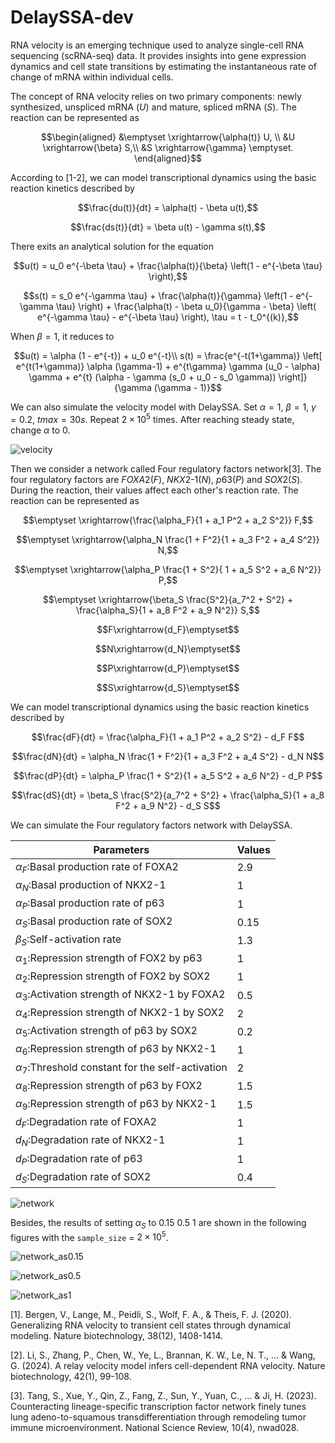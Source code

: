 # DelaySSA-dev


RNA velocity is an emerging technique used to analyze single-cell RNA sequencing (scRNA-seq) data. It provides insights into gene expression dynamics and cell state transitions by estimating the instantaneous rate of change of mRNA within individual cells.

The concept of RNA velocity relies on two primary components: newly synthesized, unspliced mRNA ($U$) and mature, spliced mRNA ($S$). The reaction can be represented as
 ```math
\begin{aligned}
&\emptyset \xrightarrow{\alpha(t)} U, \\
&U \xrightarrow{\beta} S,\\
&S \xrightarrow{\gamma} \emptyset.
\end{aligned}
 ```
According to [1-2], we can model transcriptional dynamics using the basic reaction kinetics described by
 ```math
\frac{du(t)}{dt} = \alpha(t) - \beta u(t),
 ```

 ```math
\frac{ds(t)}{dt} = \beta u(t) - \gamma s(t),
 ```
There exits an analytical solution for the equation
 ```math
u(t) = u_0 e^{-\beta \tau} + \frac{\alpha(t)}{\beta} \left(1 - e^{-\beta \tau} \right),
 ```

 ```math
s(t) = s_0 e^{-\gamma \tau} + \frac{\alpha(t)}{\gamma} \left(1 - e^{-\gamma \tau} \right) + \frac{\alpha(t) - \beta u_0}{\gamma - \beta} \left( e^{-\gamma \tau} - e^{-\beta \tau} \right), \tau = t - t_0^{(k)},
 ```

When $\beta=1$, it reduces to
 ```math
u(t) = \alpha (1 - e^{-t}) + u_0 e^{-t}\\
s(t) = \frac{e^{-t(1+\gamma)} \left[ e^{t(1+\gamma)} \alpha (\gamma-1) + e^{t\gamma} \gamma (u_0 - \alpha) \gamma + e^{t} (\alpha - \gamma (s_0 + u_0 - s_0 \gamma)) \right]}{\gamma (\gamma - 1)}
 ```
We can also simulate the velocity model with DelaySSA. Set $\alpha=1$, $\beta=1$, $\gamma=0.2$, $tmax=30s$. Repeat $2\times10^5$ times. After reaching steady state, change $\alpha$ to 0.

![velocity](figs/velocity.svg)


Then we consider a network called Four regulatory factors network[3]. The four regulatory factors are $FOXA2(F)$, $NKX2\text{-}1(N)$, $p63(P)$ and $SOX2(S)$. During the reaction, their values affect each other's reaction rate. The reaction can be represented as

```math
\emptyset \xrightarrow{\frac{\alpha_F}{1 + a_1 P^2 + a_2 S^2}} F,
```

```math
\emptyset \xrightarrow{\alpha_N \frac{1 + F^2}{1 + a_3 F^2 + a_4 S^2}} N,
```

```math
\emptyset \xrightarrow{\alpha_P \frac{1 + S^2}{ 1 + a_5 S^2 + a_6 N^2}} P,
```

```math
\emptyset \xrightarrow{\beta_S \frac{S^2}{a_7^2 + S^2} + \frac{\alpha_S}{1 + a_8 F^2 + a_9 N^2}} S,
```
```math
F\xrightarrow{d_F}\emptyset
```
```math
N\xrightarrow{d_N}\emptyset
```

```math
P\xrightarrow{d_P}\emptyset
```
```math
S\xrightarrow{d_S}\emptyset
 ```
We can model transcriptional dynamics using the basic reaction kinetics described by
 ```math
\frac{dF}{dt} = \frac{\alpha_F}{1 + a_1 P^2 + a_2 S^2} - d_F F
 ```

 ```math
\frac{dN}{dt}  = \alpha_N \frac{1 + F^2}{1 + a_3 F^2 + a_4 S^2} - d_N N
 ```

```math
\frac{dP}{dt}  = \alpha_P \frac{1 + S^2}{1 + a_5 S^2 + a_6 N^2} - d_P P
 ```

 ```math
\frac{dS}{dt}  = \beta_S \frac{S^2}{a_7^2 + S^2} + \frac{\alpha_S}{1 + a_8 F^2 + a_9 N^2} - d_S S
 ```
We can simulate the Four regulatory factors network with DelaySSA. 

|Parameters|Values|
| ------------------------------------------------------------------ | ----------------- |
| $\alpha_F$:Basal production rate of FOXA2  | 2.9 |
| $\alpha_N$:Basal production of NKX2-1 | 1 |
| $\alpha_P$:Basal production rate of p63  | 1 |
| $\alpha_S$:Basal production rate of SOX2 | 0.15 |
| $\beta_S$:Self-activation rate | 1.3 |
| $\alpha_1$:Repression strength of FOX2 by p63  | 1 |
| $\alpha_2$:Repression strength of FOX2 by SOX2  | 1 |
| $\alpha_3$:Activation strength of NKX2-1 by FOXA2 | 0.5 |
| $\alpha_4$:Repression strength of NKX2-1 by SOX2  | 2 |
| $\alpha_5$:Activation strength of p63 by SOX2 | 0.2 |
| $\alpha_6$:Repression strength of p63 by NKX2-1  | 1 |
| $\alpha_7$:Threshold constant for the self-activation | 2 |
| $\alpha_8$:Repression strength of p63 by FOX2  | 1.5 |
| $\alpha_9$:Repression strength of p63 by NKX2-1 | 1.5 |
| $d_F$:Degradation rate of FOXA2  | 1 |
| $d_N$:Degradation rate of NKX2-1 | 1 |
| $d_P$:Degradation rate of p63  | 1 |
| $d_S$:Degradation rate of SOX2 | 0.4 |

![network](figs/network.svg)

Besides, the results of setting $\alpha_S$ to 0.15 0.5 1 are shown in the following figures with the `sample_size` = $2\times10^5$.

![network_as0.15](figs/network_change_as015.svg)

![network_as0.5](figs/network_change_as05.svg)

![network_as1](figs/network_change_as1.svg)

[1]. Bergen, V., Lange, M., Peidli, S., Wolf, F. A., & Theis, F. J. (2020). Generalizing RNA velocity to transient cell states through dynamical modeling. Nature biotechnology, 38(12), 1408-1414.

[2]. Li, S., Zhang, P., Chen, W., Ye, L., Brannan, K. W., Le, N. T., ... & Wang, G. (2024). A relay velocity model infers cell-dependent RNA velocity. Nature biotechnology, 42(1), 99-108.

[3]. Tang, S., Xue, Y., Qin, Z., Fang, Z., Sun, Y., Yuan, C., ... & Ji, H. (2023). Counteracting lineage-specific transcription factor network finely tunes lung adeno-to-squamous transdifferentiation through remodeling tumor immune microenvironment. National Science Review, 10(4), nwad028.

